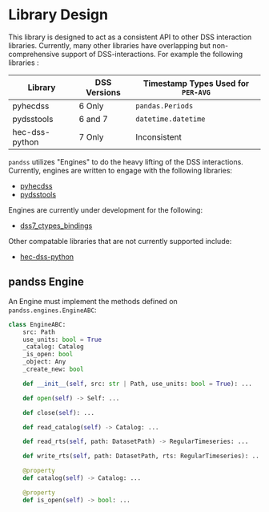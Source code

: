 # Library Design

This library is designed to act as a consistent API to other DSS interaction libraries. Currently, many other libraries have overlapping but non-comprehensive support of DSS-interactions. For example the following libraries :

| Library        | DSS Versions | Timestamp Types Used for `PER-AVG` |
| -------------- | ------------ | ---------------------------------- |
| pyhecdss       | 6 Only       | `pandas.Periods`                   |
| pydsstools     | 6 and 7      | `datetime.datetime`                |
| hec-dss-python | 7 Only       | Inconsistent                       |

`pandss` utilizes "Engines" to do the heavy lifting of the DSS interactions. Currently, engines are written to engage with the following libraries:

- [pyhecdss](https://github.com/CADWRDeltaModeling/pyhecdss)
- [pydsstools](https://github.com/gyanz/pydsstools)

Engines are currently under development for the following:

- [dss7_ctypes_bindings](https://github.com/CentralValleyModeling/dss7_ctypes_bindings)

Other compatable libraries that are not currently supported include:

- [hec-dss-python](https://github.com/HydrologicEngineeringCenter/hec-dss-python)

## pandss Engine

An Engine must implement the methods defined on `pandss.engines.EngineABC`:

```python
class EngineABC:
    src: Path
    use_units: bool = True
    _catalog: Catalog
    _is_open: bool
    _object: Any
    _create_new: bool

    def __init__(self, src: str | Path, use_units: bool = True): ...

    def open(self) -> Self: ...

    def close(self): ...

    def read_catalog(self) -> Catalog: ...

    def read_rts(self, path: DatasetPath) -> RegularTimeseries: ...

    def write_rts(self, path: DatasetPath, rts: RegularTimeseries): ...

    @property
    def catalog(self) -> Catalog: ...

    @property
    def is_open(self) -> bool: ...
```
